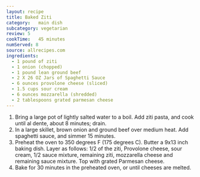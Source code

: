 ```yaml
---
layout: recipe
title: Baked Ziti
category:	main dish					
subcategory: vegetarian
review:	5
cookTime:	45 minutes
numServed: 8
source:	allrecipes.com
ingredients:
  - 1 pound of ziti
  - 1 onion (chopped)
  - 1 pound lean ground beef
  - 2 X 26 OZ Jars of Spaghetti Sauce
  - 6 ounces provolone cheese (sliced)
  - 1.5 cups sour cream
  - 6 ounces mozzarella (shredded)
  - 2 tablespoons grated parmesan cheese
---
```


1. Bring a large pot of lightly salted water to a boil. Add ziti pasta, and cook until al dente, about 8 minutes; drain.
2. In a large skillet, brown onion and ground beef over medium heat. Add spaghetti sauce, and simmer 15 minutes.
3. Preheat the oven to 350 degrees F (175 degrees C). Butter a 9x13 inch baking dish. Layer as follows: 1/2 of the ziti, Provolone cheese, sour cream, 1/2 sauce mixture, remaining ziti, mozzarella cheese and remaining sauce mixture. Top with grated Parmesan cheese.
4. Bake for 30 minutes in the preheated oven, or until cheeses are melted.
